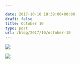 ```yaml
---

date: 2017-10-10 18:39:00+00:00
draft: false
title: October 10
type: post
url: /blog/2017/10/october-10
---
```




  
   ![](/images/2017-10-10-201710october-10/IMG_2414.jpg)

  

  
   ![](/images/2017-10-10-201710october-10/IMG_2415.jpg)

  


